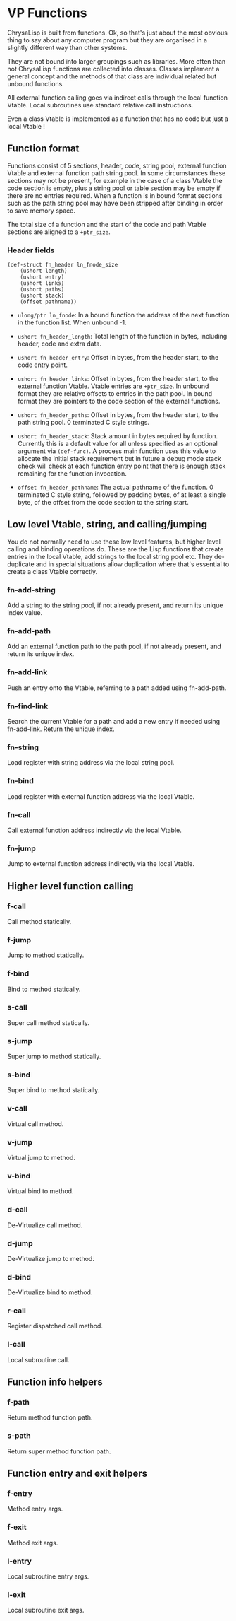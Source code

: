 # VP Functions

ChrysaLisp is built from functions. Ok, so that's just about the most obvious
thing to say about any computer program but they are organised in a slightly
different way than other systems.

They are not bound into larger groupings such as libraries. More often than not
ChrysaLisp functions are collected into classes. Classes implement a general
concept and the methods of that class are individual related but unbound
functions.

All external function calling goes via indirect calls through the local
function Vtable. Local subroutines use standard relative call instructions.

Even a class Vtable is implemented as a function that has no code but just a
local Vtable !

## Function format

Functions consist of 5 sections, header, code, string pool, external function
Vtable and external function path string pool. In some circumstances these
sections may not be present, for example in the case of a class Vtable the code
section is empty, plus a string pool or table section may be empty if there are
no entries required. When a function is in bound format sections such as the
path string pool may have been stripped after binding in order to save memory
space.

The total size of a function and the start of the code and path Vtable sections
are aligned to a `+ptr_size`.

### Header fields

```vdu
(def-struct fn_header ln_fnode_size
	(ushort length)
	(ushort entry)
	(ushort links)
	(ushort paths)
	(ushort stack)
	(offset pathname))
```

* `ulong/ptr ln_fnode`: In a bound function the address of the next function in
the function list. When unbound -1.

* `ushort fn_header_length`: Total length of the function in bytes, including
header, code and extra data.

* `ushort fn_header_entry`: Offset in bytes, from the header start, to the code
entry point.

* `ushort fn_header_links`: Offset in bytes, from the header start, to the
external function Vtable. Vtable entries are `+ptr_size`. In unbound format
they are relative offsets to entries in the path pool. In bound format they are
pointers to the code section of the external functions.

* `ushort fn_header_paths`: Offset in bytes, from the header start, to the path
string pool. 0 terminated C style strings.

* `ushort fn_header_stack`: Stack amount in bytes required by function.
Currently this is a default value for all unless specified as an optional
argument via `(def-func)`. A process main function uses this value to allocate
the initial stack requirement but in future a debug mode stack check will check
at each function entry point that there is enough stack remaining for the
function invocation.

* `offset fn_header_pathname`: The actual pathname of the function. 0
terminated C style string, followed by padding bytes, of at least a single
byte, of the offset from the code section to the string start.

## Low level Vtable, string, and calling/jumping

You do not normally need to use these low level features, but higher level
calling and binding operations do. These are the Lisp functions that create
entries in the local Vtable, add strings to the local string pool etc. They
de-duplicate and in special situations allow duplication where that's essential
to create a class Vtable correctly.

### fn-add-string

Add a string to the string pool, if not already present, and return its unique
index value.

### fn-add-path

Add an external function path to the path pool, if not already present, and
return its unique index.

### fn-add-link

Push an entry onto the Vtable, referring to a path added using fn-add-path.

### fn-find-link

Search the current Vtable for a path and add a new entry if needed using
fn-add-link. Return the unique index.

### fn-string

Load register with string address via the local string pool.

### fn-bind

Load register with external function address via the local Vtable.

### fn-call

Call external function address indirectly via the local Vtable.

### fn-jump

Jump to external function address indirectly via the local Vtable.

## Higher level function calling

### f-call

Call method statically.

### f-jump

Jump to method statically.

### f-bind

Bind to method statically.

### s-call

Super call method statically.

### s-jump

Super jump to method statically.

### s-bind

Super bind to method statically.

### v-call

Virtual call method.

### v-jump

Virtual jump to method.

### v-bind

Virtual bind to method.

### d-call

De-Virtualize call method.

### d-jump

De-Virtualize jump to method.

### d-bind

De-Virtualize bind to method.

### r-call

Register dispatched call method.

### l-call

Local subroutine call.

## Function info helpers

### f-path

Return method function path.

### s-path

Return super method function path.

## Function entry and exit helpers

### f-entry

Method entry args.

### f-exit

Method exit args.

### l-entry

Local subroutine entry args.

### l-exit

Local subroutine exit args.
